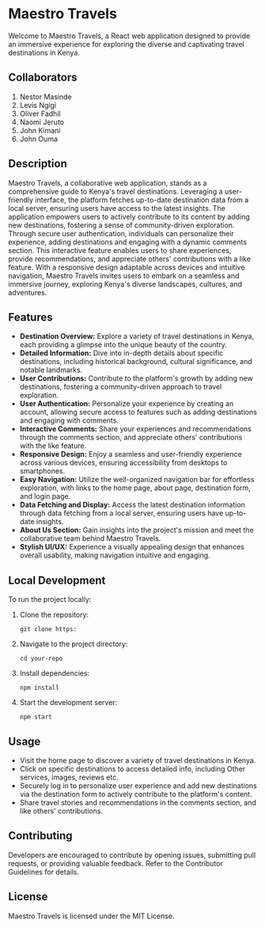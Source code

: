 Maestro Travels
===========================================

Welcome to Maestro Travels, a React web application designed to provide an immersive experience for exploring the diverse and captivating travel destinations in Kenya.

Collaborators
--------------------------------------------

1. Nestor Masinde
2. Levis Ngigi
3. Oliver Fadhil
4. Naomi Jeruto
5. John Kimani
6. John Ouma

Description
---------------------------------------------

Maestro Travels, a collaborative web application, stands as a comprehensive guide to Kenya's travel destinations. Leveraging a user-friendly interface, the platform fetches up-to-date destination data from a local server, ensuring users have access to the latest insights. The application empowers users to actively contribute to its content by adding new destinations, fostering a sense of community-driven exploration. Through secure user authentication, individuals can personalize their experience, adding destinations and engaging with a dynamic comments section. This interactive feature enables users to share experiences, provide recommendations, and appreciate others' contributions with a like feature. With a responsive design adaptable across devices and intuitive navigation, Maestro Travels invites users to embark on a seamless and immersive journey, exploring Kenya's diverse landscapes, cultures, and adventures.

Features
---------------------------------------------

- **Destination Overview:** Explore a variety of travel destinations in Kenya, each providing a glimpse into the unique beauty of the country.
- **Detailed Information:** Dive into in-depth details about specific destinations, including historical background, cultural significance, and notable landmarks.
- **User Contributions:** Contribute to the platform's growth by adding new destinations, fostering a community-driven approach to travel exploration.
- **User Authentication:** Personalize your experience by creating an account, allowing secure access to features such as adding destinations and engaging with comments.
- **Interactive Comments:** Share your experiences and recommendations through the comments section, and appreciate others' contributions with the like feature.
- **Responsive Design:** Enjoy a seamless and user-friendly experience across various devices, ensuring accessibility from desktops to smartphones.
- **Easy Navigation:** Utilize the well-organized navigation bar for effortless exploration, with links to the home page, about page, destination form, and login page.
- **Data Fetching and Display:** Access the latest destination information through data fetching from a local server, ensuring users have up-to-date insights.
- **About Us Section:** Gain insights into the project's mission and meet the collaborative team behind Maestro Travels.
- **Stylish UI/UX:** Experience a visually appealing design that enhances overall usability, making navigation intuitive and engaging.

Local Development
-------------------------------------------

To run the project locally:

1. Clone the repository:

   `git clone https:`

2. Navigate to the project directory:

   `cd your-repo`

3. Install dependencies:

    `npm install`

4. Start the development server:

    `npm start`

Usage
--------------------------------------------

- Visit the home page to discover a variety of travel destinations in Kenya.
- Click on specific destinations to access detailed info, including Other services, images, reviews etc.
- Securely log in to personalize user experience and add new destinations via the destination form to actively contribute to the platform's content.
- Share travel stories and recommendations in the comments section, and like others' contributions.

Contributing
--------------------------------------------

Developers are encouraged to contribute by opening issues, submitting pull requests, or providing valuable feedback. Refer to the Contributor Guidelines for details.

License
--------------------------------------------

Maestro Travels is licensed under the MIT License.
